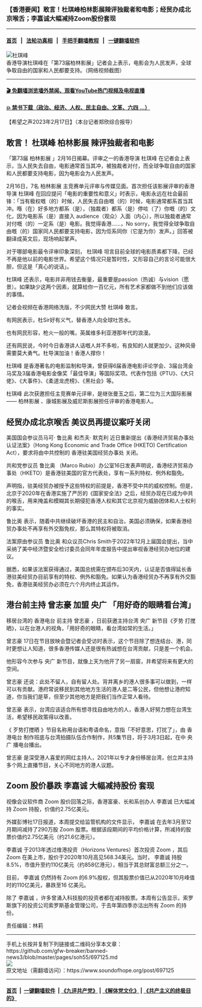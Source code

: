 ### 【香港要闻】敢言！杜琪峰柏林影展辣评独裁者和电影；经贸办成北京喉舌；李嘉诚大幅减持Zoom股份套现
------------------------

#### [首页](https://github.com/gfw-breaker/banned-news3/blob/master/README.md) &nbsp;&nbsp;|&nbsp;&nbsp; [法轮功真相](https://github.com/begood0513/basic/blob/master/README.md)  &nbsp;&nbsp;|&nbsp;&nbsp; [手把手翻墙教程](https://github.com/gfw-breaker/guides/wiki)  &nbsp;&nbsp;|&nbsp;&nbsp; [一键翻墙软件](https://github.com/gfw-breaker/nogfw/blob/master/README.md)  



<div><img alt="杜琪峰" src="https://img.soundofhope.org/2023-02/duqif-1676658792352.jpg"/>
<br/><figcaption class="caption">
 香港导演杜琪峰在「第73届柏林影展」记者会上表示，电影会为人民发声，全球争取自由的国家和人民都要支持。（网络视频截图）
</figcaption></div><hr/>

#### [ 🎬  免翻墙浏览墙外禁闻、观看YouTube热门视频及电视直播](https://github.com/gfw-breaker/HelloWorld)

#### [ 💥  禁书下载（政治、经济、人权、民主自由、文革、六四 ...）](https://github.com/gfw-breaker/books/blob/master/README.md)

<div><div class="Content__Wrapper sc-1bvya0-0 elmmKw article_body" data-checkusr="" itemprop="articleBody">
 <div id="post_place_1">
 </div>
 <p class="meta-top">
  <span class="meta">
   【希望之声2023年2月17日】（本台记者郑欣综合报导）
  </span>
 </p>
 <h2>
  <strong>
   敢言！
   <ok href="/term/39521">
    杜琪峰
   </ok>
   <ok href="/term/128987">
    柏林影展
   </ok>
   辣评独裁者和电影
  </strong>
 </h2>
 <p>
  「第73届
  <ok href="/term/128987">
   柏林影展
  </ok>
  」2月16日揭幕。评审之一的香港导演
  <ok href="/term/39521">
   杜琪峰
  </ok>
  在记者会上表示，当人民失去自由，电影通常首当其冲，被独裁者对付，而全球争取自由的国家和人民都要支持电影，因为电影会为人民发声。
 </p>
 <p>
  2月16日，7名
  <ok href="/term/128987">
   柏林影展
  </ok>
  主竞赛单元评审与传媒见面。首次担任该影展评审的香港导演
  <ok href="/term/39521">
   杜琪峰
  </ok>
  在回应提问「电影的重要性和意义」时表示，电影永远在社会最前锋：「当有极权嘅（的）时候，人民失去自由嘅（的）时候，电影通常都系首当其冲。喺（在）好多地方都系（是），（独裁者）都系（是）停咗（了）你嘅（的）文化，因为电影系（是）直接入 audience（观众）入面（内心），所以独裁者通常对付嘅（的）一定系（是）电影。我觉得香港......，No sorry，我觉得全球争取自由嘅（的）国家同人民都要支持电影，因为佢系同你（它是为你）发声。」回答被翻译成英文后，现场响起掌声。
 </p>
 <p>
  对于哪部电影最令评审印象深刻，
  <ok href="/term/39521">
   杜琪峰
  </ok>
  坦言目前全球的电影质素都下降，已经不再是他以前的电影世界。希望这个情况只是暂时性，又形容自己的言论可能很大胆，但这是「真心的说话」。
 </p>
 <p>
  <ok href="/term/39521">
   杜琪峰
  </ok>
  还表示，电影并非用钱去衡量，最重要是passion（热诚）与vision（愿景）。如果缺少这两个因素，就算给你一百亿元，所有艺术家都做不到他们应该做的事情。
 </p>
 <p>
  记者会视频在香港网络洗版，不少网民大赞
  <ok href="/term/39521">
   杜琪峰
  </ok>
  敢言。
 </p>
 <p>
  有网民表示，杜Sir好有义气，替香港人向全球吐苦水。
 </p>
 <p>
  也有网民形容，枪火一般的嘴，英属维多利亚港那年代的浪漫。
 </p>
 <p>
  还有网民说，今时今日香港讲人话嘅人并不多啦，有良知的人就更加少。这种风骨需要莫大勇气。杜导演加油！香港人撑你！
 </p>
 <p>
  <ok href="/term/39521">
   杜琪峰
  </ok>
  是香港著名的电影监制和导演，曾获得6届香港电影评论学会、3届台湾金马奖及3届香港电影金像奖「最佳导演」等国际奖项。代表作包括《PTU》、《大只佬》、《大事件》、《柔道龙虎榜》、《黑社会》等。
 </p>
 <p>
  <ok href="/term/39521">
   杜琪峰
  </ok>
  此次获邀担任主竞赛单元评审，是继张曼玉之后，第二位为三大国际影展——
  <ok href="/term/128987">
   柏林影展
  </ok>
  、康城影展及威尼斯影展担任评审的香港电影人。
 </p>
 <h2>
  <strong>
   经贸办成北京喉舌 美议员再提议案吁关闭
  </strong>
 </h2>
 <p>
  美国国会参议员马可·
  <ok href="/term/95309">
   鲁比奥
  </ok>
  和杰夫·
  <ok href="/term/485027">
   默克利
  </ok>
  近日重新提出《香港经济贸易办事处认证法案》（Hong Kong Economic and Trade Office (HKETO) Certification Act），要求将由中共控制的
  <ok href="/term/840195">
   香港驻美国经贸办事处
  </ok>
  关闭。
 </p>
 <p>
  共和党参议员
  <ok href="/term/95309">
   鲁比奥
  </ok>
  （Marco Rubio）办公室16日发表声明说，香港经济贸易办事处（HKETO）是香港驻美国的官方代表处，享有一系列特权、例外和豁免。
 </p>
 <p>
  声明指，驻美经贸办被授予这些特权的前提是，香港不受中共的威权控制。但是，北京于2020年在香港实施了严厉的《国家安全法》之后，经贸办现在已成为中共的喉舌，用来掩盖和模糊其长期侵犯香港人权和其它北京视为威胁团体和人士权利的事实。
 </p>
 <p>
  <ok href="/term/95309">
   鲁比奥
  </ok>
  表示，随着中共继续破坏香港的民主和自治，美国必须确保，如果香港经贸办事处不再享有外交豁免权，那么其特权将被取消。
 </p>
 <p>
  法案原由参议员
  <ok href="/term/95309">
   鲁比奥
  </ok>
  和众议员Chris Smith于2022年12月上届国会提出，当中采纳了美中经济暨安全检讨委员会同年年度报告中提出审视香港经贸办地位的建议。
 </p>
 <p>
  据悉，如果该法案获得通过，美国总统需在颁布后30天内，认证是否值得延长香港驻美经贸办目前享有的特权、例外和豁免。如果认为香港经贸办不再享有外交豁免，香港驻美经贸办必须在六个月内终止其运作。
 </p>
 <h2>
  <strong>
   港台前主持
   <ok href="/term/814392">
    曾志豪
   </ok>
   加盟
   <ok href="/term/840198">
    央广
   </ok>
   「用好奇的眼睛看台湾」
  </strong>
 </h2>
 <p>
  移居台湾的
  <ok href="/term/129693">
   香港电台
  </ok>
  前主持
  <ok href="/term/814392">
   曾志豪
  </ok>
  ，日前获邀主持台湾
  <ok href="/term/840198">
   央广
  </ok>
  新节目《歹势 打搅晒》，以在台港人的视角，「用好奇的眼睛，看台湾如常的生活。」
 </p>
 <p>
  <ok href="/term/814392">
   曾志豪
  </ok>
  17日在节目放映会暨记者会受访时表示，这个节目除了想连结台、港，同时更想让人知道，很多香港传媒人还是很有热诚想在台湾贡献，只是差一个机会。
 </p>
 <p>
  他形容今次参与
  <ok href="/term/840198">
   央广
  </ok>
  新节目，就像上天为他开了另一扇窗，并希望将来有更大的空间。
 </p>
 <p>
  <ok href="/term/814392">
   曾志豪
  </ok>
  还说：此处不留人，自有留人处。背井离乡的港人很多事可以做到，一样可以有贡献。港府常说移民到其他地方生活的港人是二等公民，但他想让港府知道，你当我们是草，但至少其他地方是把我们当作正常人看待。
 </p>
 <p>
  <ok href="/term/814392">
   曾志豪
  </ok>
  表示，台湾应该适合所有想寻找自由地方的人，香港人好努力想在台湾生活，希望移民政策得以改善。
 </p>
 <p>
  《
  <ok href="/term/840201">
   歹势打搅晒
  </ok>
  》节目名称用台语和粤语命名，意指「不好意思，打扰了」，由
  <ok href="/term/129693">
   香港电台
  </ok>
  制作班底与台湾拍摄队伍合作制作，共5集节目，将于3月3日起，在中
  <ok href="/term/840198">
   央广
  </ok>
  播电台播出。
 </p>
 <p>
  <ok href="/term/814392">
   曾志豪
  </ok>
  是深受港人喜爱的网红主持人，2021年以专才身份移居台湾，创立并主持多个网上直播节目，关心不同地方的港人议题。
 </p>
 <h2>
  <strong>
   <ok href="/term/130106">
    Zoom
   </ok>
   股价暴跌
   <ok href="/term/3199">
    李嘉诚
   </ok>
   大幅减持股份
   <ok href="/term/193535">
    套现
   </ok>
  </strong>
 </h2>
 <p>
  视像会议软件商
  <ok href="/term/130106">
   Zoom
  </ok>
  股价回落之际，香港富豪、长和系创办人
  <ok href="/term/3199">
   李嘉诚
  </ok>
  已大幅减持
  <ok href="/term/130106">
   Zoom
  </ok>
  持股，价值约2.75亿美元。
 </p>
 <p>
  外媒彭博社17日报道，本周提交给监管机构的文件显示，
  <ok href="/term/3199">
   李嘉诚
  </ok>
  在去年3月至12月期间减持了290万股
  <ok href="/term/130106">
   Zoom
  </ok>
  股票。根据该段期间的平均价格计算，所减持的股票价值约2.75亿美元（约21.6亿港元）。
 </p>
 <p>
  <ok href="/term/3199">
   李嘉诚
  </ok>
  于2013年透过维港投资（Horizons Ventures）首次投资
  <ok href="/term/130106">
   Zoom
  </ok>
  ，其后
  <ok href="/term/130106">
   Zoom
  </ok>
  在美上市，股价于2020年10月高见568.34美元。当时，
  <ok href="/term/3199">
   李嘉诚
  </ok>
  持股8.5%，市值升至约110亿美元（约858亿港元），相当于其总财富总额三分之一。
 </p>
 <p>
  目前，
  <ok href="/term/3199">
   李嘉诚
  </ok>
  仍然持有
  <ok href="/term/130106">
   Zoom
  </ok>
  的6.9%股权，但其股票价值已从2020年10月峰值时的110亿美元，暴跌至16 亿美元。
 </p>
 <p>
  除了
  <ok href="/term/3199">
   李嘉诚
  </ok>
  ，许多曾涌入科技股的投资者都在减持股票。本周有公告显示，索罗斯旗下的投资公司索罗斯基金管理公司，于去年第四季亦沽出所有
  <ok href="/term/130106">
   Zoom
  </ok>
  的持份。
 </p>
 <p class="meta-btm">
  责任编辑：林莉
 </p>
</div>
</div>
<hr/>
手机上长按并复制下列链接或二维码分享本文章：<br/>
https://github.com/gfw-breaker/banned-news3/blob/master/pages/soh55/697125.md <br/>
<a href='https://github.com/gfw-breaker/banned-news3/blob/master/pages/soh55/697125.md'><img src='https://github.com/gfw-breaker/banned-news3/blob/master/pages/soh55/697125.md.png'/></a> <br/>
原文地址（需翻墙访问）：https://www.soundofhope.org/post/697125


------------------------
#### [首页](https://github.com/gfw-breaker/banned-news3/blob/master/README.md) &nbsp;|&nbsp; [一键翻墙软件](https://github.com/gfw-breaker/nogfw/blob/master/README.md) &nbsp;| [《九评共产党》](https://github.com/gfw-breaker/9ping.md/blob/master/README.md#九评之一评共产党是什么) | [《解体党文化》](https://github.com/gfw-breaker/jtdwh.md/blob/master/README.md) | [《共产主义的终极目的》](https://github.com/gfw-breaker/gczydzjmd.md/blob/master/README.md)


<img src='http://gfw-breaker.win/banned-news3/pages/soh55/697125.md' width='0px' height='0px'/>